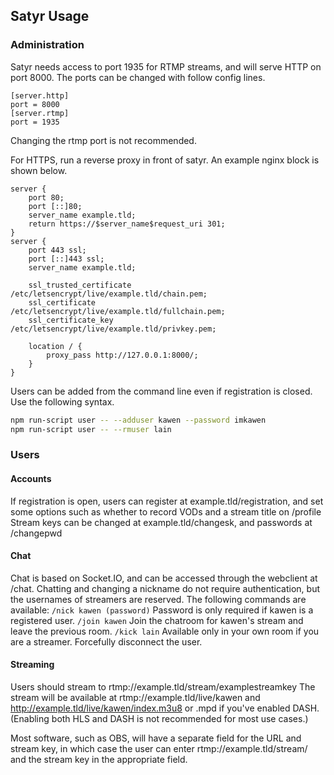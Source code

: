 ## Satyr Usage

### Administration
Satyr needs access to port 1935 for RTMP streams, and will serve HTTP on port 8000. The ports can be changed with follow config lines.
```
[server.http]
port = 8000
[server.rtmp]
port = 1935
```
Changing the rtmp port is not recommended.

For HTTPS, run a reverse proxy in front of satyr. An example nginx block is shown below.
```
server {
    port 80;
    port [::]80;
    server_name example.tld;
    return https://$server_name$request_uri 301;
}
server {
    port 443 ssl;
    port [::]443 ssl;
    server_name example.tld;

    ssl_trusted_certificate   /etc/letsencrypt/live/example.tld/chain.pem;
    ssl_certificate               /etc/letsencrypt/live/example.tld/fullchain.pem;
    ssl_certificate_key        /etc/letsencrypt/live/example.tld/privkey.pem;

    location / {
        proxy_pass http://127.0.0.1:8000/;
    }
}
```

Users can be added from the command line even if registration is closed. Use the following syntax.
```bash
npm run-script user -- --adduser kawen --password imkawen
npm run-script user -- --rmuser lain
```

### Users

#### Accounts
If registration is open, users can register at example.tld/registration, and set some options such as whether to record VODs and a stream title on /profile
Stream keys can be changed at example.tld/changesk, and passwords at /changepwd

#### Chat
Chat is based on Socket.IO, and can be accessed through the webclient at /chat.
Chatting and changing a nickname do not require authentication, but the usernames of streamers are reserved.
The following commands are available:
`/nick kawen (password)` Password is only required if kawen is a registered user.
`/join kawen` Join the chatroom for kawen's stream and leave the previous room.
`/kick lain` Available only in your own room if you are a streamer. Forcefully disconnect the user.

#### Streaming
Users should stream to rtmp://example.tld/stream/examplestreamkey
The stream will be available at rtmp://example.tld/live/kawen and http://example.tld/live/kawen/index.m3u8 or .mpd if you've enabled DASH. (Enabling both HLS and DASH is not recommended for most use cases.)

Most software, such as OBS, will have a separate field for the URL and stream key, in which case the user can enter rtmp://example.tld/stream/ and the stream key in the appropriate field.
